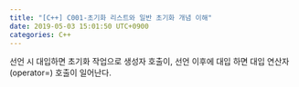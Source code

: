 ```yaml
---
title: "[C++] C001-초기화 리스트와 일반 초기화 개념 이해"
date: 2019-05-03 15:01:50 UTC+0900
categories: C++
---
```


<script src="https://gist.github.com/seh9306/862211543ca8af6f83d9c8037abebb7b.js"></script>

 선언 시 대입하면 초기화 작업으로 생성자 호출이, 선언 이후에 대입 하면 대입 연산자(operator=) 호출이 일어난다.
 
[jekyll-docs]: https://jekyllrb.com/docs/home
[jekyll-gh]:   https://github.com/jekyll/jekyll
[jekyll-talk]: https://talk.jekyllrb.com/

